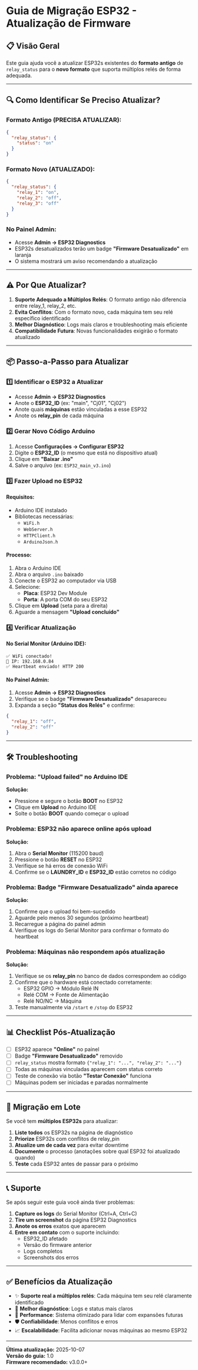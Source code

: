 # Guia de Migração ESP32 - Atualização de Firmware

## 📋 Visão Geral

Este guia ajuda você a atualizar ESP32s existentes do **formato antigo** de `relay_status` para o **novo formato** que suporta múltiplos relés de forma adequada.

---

## 🔍 Como Identificar Se Preciso Atualizar?

### Formato Antigo (PRECISA ATUALIZAR):
```json
{
  "relay_status": {
    "status": "on"
  }
}
```

### Formato Novo (ATUALIZADO):
```json
{
  "relay_status": {
    "relay_1": "on",
    "relay_2": "off",
    "relay_3": "off"
  }
}
```

### No Painel Admin:
- Acesse **Admin → ESP32 Diagnostics**
- ESP32s desatualizados terão um badge **"Firmware Desatualizado"** em laranja
- O sistema mostrará um aviso recomendando a atualização

---

## ⚠️ Por Que Atualizar?

1. **Suporte Adequado a Múltiplos Relés**: O formato antigo não diferencia entre relay_1, relay_2, etc.
2. **Evita Conflitos**: Com o formato novo, cada máquina tem seu relé específico identificado
3. **Melhor Diagnóstico**: Logs mais claros e troubleshooting mais eficiente
4. **Compatibilidade Futura**: Novas funcionalidades exigirão o formato atualizado

---

## 📦 Passo-a-Passo para Atualizar

### 1️⃣ **Identificar o ESP32 a Atualizar**
- Acesse **Admin → ESP32 Diagnostics**
- Anote o **ESP32_ID** (ex: "main", "Cj01", "Cj02")
- Anote quais **máquinas** estão vinculadas a esse ESP32
- Anote os **relay_pin** de cada máquina

### 2️⃣ **Gerar Novo Código Arduino**
1. Acesse **Configurações → Configurar ESP32**
2. Digite o **ESP32_ID** (o mesmo que está no dispositivo atual)
3. Clique em **"Baixar .ino"**
4. Salve o arquivo (ex: `ESP32_main_v3.ino`)

### 3️⃣ **Fazer Upload no ESP32**

#### Requisitos:
- Arduino IDE instalado
- Bibliotecas necessárias:
  - `WiFi.h`
  - `WebServer.h`
  - `HTTPClient.h`
  - `ArduinoJson.h`

#### Processo:
1. Abra o Arduino IDE
2. Abra o arquivo `.ino` baixado
3. Conecte o ESP32 ao computador via USB
4. Selecione:
   - **Placa**: ESP32 Dev Module
   - **Porta**: A porta COM do seu ESP32
5. Clique em **Upload** (seta para a direita)
6. Aguarde a mensagem **"Upload concluído"**

### 4️⃣ **Verificar Atualização**

#### No Serial Monitor (Arduino IDE):
```
✅ WiFi conectado!
📡 IP: 192.168.0.84
✅ Heartbeat enviado! HTTP 200
```

#### No Painel Admin:
1. Acesse **Admin → ESP32 Diagnostics**
2. Verifique se o badge **"Firmware Desatualizado"** desapareceu
3. Expanda a seção **"Status dos Relés"** e confirme:
```json
{
  "relay_1": "off",
  "relay_2": "off"
}
```

---

## 🛠️ Troubleshooting

### Problema: "Upload failed" no Arduino IDE
**Solução:**
- Pressione e segure o botão **BOOT** no ESP32
- Clique em **Upload** no Arduino IDE
- Solte o botão **BOOT** quando começar o upload

### Problema: ESP32 não aparece online após upload
**Solução:**
1. Abra o **Serial Monitor** (115200 baud)
2. Pressione o botão **RESET** no ESP32
3. Verifique se há erros de conexão WiFi
4. Confirme se o **LAUNDRY_ID** e **ESP32_ID** estão corretos no código

### Problema: Badge "Firmware Desatualizado" ainda aparece
**Solução:**
1. Confirme que o upload foi bem-sucedido
2. Aguarde pelo menos 30 segundos (próximo heartbeat)
3. Recarregue a página do painel admin
4. Verifique os logs do Serial Monitor para confirmar o formato do heartbeat

### Problema: Máquinas não respondem após atualização
**Solução:**
1. Verifique se os **relay_pin** no banco de dados correspondem ao código
2. Confirme que o hardware está conectado corretamente:
   - ESP32 GPIO → Módulo Relé IN
   - Relé COM → Fonte de Alimentação
   - Relé NO/NC → Máquina
3. Teste manualmente via `/start` e `/stop` do ESP32

---

## 📊 Checklist Pós-Atualização

- [ ] ESP32 aparece **"Online"** no painel
- [ ] Badge **"Firmware Desatualizado"** removido
- [ ] `relay_status` mostra formato `{"relay_1": "...", "relay_2": "..."}`
- [ ] Todas as máquinas vinculadas aparecem com status correto
- [ ] Teste de conexão via botão **"Testar Conexão"** funciona
- [ ] Máquinas podem ser iniciadas e paradas normalmente

---

## 🔄 Migração em Lote

Se você tem **múltiplos ESP32s** para atualizar:

1. **Liste todos** os ESP32s na página de diagnóstico
2. **Priorize** ESP32s com conflitos de relay_pin
3. **Atualize um de cada vez** para evitar downtime
4. **Documente** o processo (anotações sobre qual ESP32 foi atualizado quando)
5. **Teste** cada ESP32 antes de passar para o próximo

---

## 📞 Suporte

Se após seguir este guia você ainda tiver problemas:

1. **Capture os logs** do Serial Monitor (Ctrl+A, Ctrl+C)
2. **Tire um screenshot** da página ESP32 Diagnostics
3. **Anote os erros** exatos que aparecem
4. **Entre em contato** com o suporte incluindo:
   - ESP32_ID afetado
   - Versão do firmware anterior
   - Logs completos
   - Screenshots dos erros

---

## ✅ Benefícios da Atualização

- ✨ **Suporte real a múltiplos relés**: Cada máquina tem seu relé claramente identificado
- 🔧 **Melhor diagnóstico**: Logs e status mais claros
- 🚀 **Performance**: Sistema otimizado para lidar com expansões futuras
- 🛡️ **Confiabilidade**: Menos conflitos e erros
- 📈 **Escalabilidade**: Facilita adicionar novas máquinas ao mesmo ESP32

---

**Última atualização:** 2025-10-07  
**Versão do guia:** 1.0  
**Firmware recomendado:** v3.0.0+
